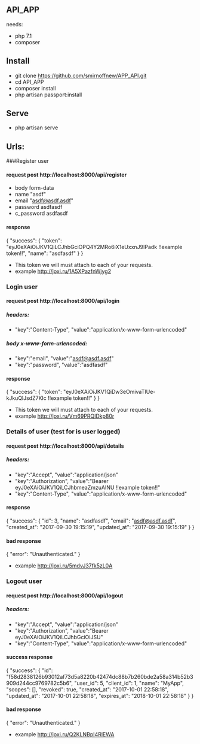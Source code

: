 ## API_APP

needs:
- php 7.1
- composer

## Install
- git clone https://github.com/smirnoffnew/APP_API.git
- cd API_APP
- composer install
- php artisan passport:install

## Serve
- php artisan serve

## Urls:

###Register user

#### request post http://localhost:8000/api/register
- body form-data 
- name "asdf"
- email "asdf@asdf.asdf"
- password asdfasdf
- c_password asdfasdf

#### response 
{
    "success": {
        "token": "eyJ0eXAiOiJKV1QiLCJhbGciOPQ4Y2MRo6iX1eUxxnJ9IPadk !!example token!!",
        "name": "asdfasdf"
    }
}
- This token we will must attach to each of your requests.
- example http://joxi.ru/1A5XPazfnWjyg2


### Login user

#### request post http://localhost:8000/api/login

##### headers:
- "key":"Content-Type", "value":"application/x-www-form-urlencoded"

##### body x-www-form-urlencoded:
- "key":"email",  "value":"asdf@asdf.asdf"
- "key":"password",  "value":"asdfasdf"

#### response 
{
    "success": {
        "token": "eyJ0eXAiOiJKV1QiDw3eOmivaTIUe-kJkuQlJsdZ7KIc !!example token!!"
    }
}
- This token we will must attach to each of your requests.
- example http://joxi.ru/Vm69PRQIDkp80r


### Details of user  (test for is user logged)

#### request post http://localhost:8000/api/details

##### headers:
- "key":"Accept", "value":"application/json"
- "key":"Authorization", "value":"Bearer eyJ0eXAiOiJKV1QiLCJhbmeaZmzuAINU !!example token!!"
- "key":"Content-Type", "value":"application/x-www-form-urlencoded"

#### response 
{
    "success": {
        "id": 3,
        "name": "asdfasdf",
        "email": "asdf@asdf.asdf",
        "created_at": "2017-09-30 19:15:19",
        "updated_at": "2017-09-30 19:15:19"
    }
}

#### bad response 
{
    "error": "Unauthenticated."
}
- example http://joxi.ru/5mdvJ37fk5zL0A


### Logout user

#### request post http://localhost:8000/api/logout

##### headers:
- "key":"Accept", "value":"application/json"
- "key":"Authorization", "value":"Bearer eyJ0eXAiOiJKV1QiLCJhbGciOiJSU"
- "key":"Content-Type", "value":"application/x-www-form-urlencoded"

#### success response 
{
    "success": {
        "id": "f58d2838126b93012af73d5a8220b42474dc88b7b260bde2a58a314b52b3909d244cc9769782c5b6",
        "user_id": 5,
        "client_id": 1,
        "name": "MyApp",
        "scopes": [],
        "revoked": true,
        "created_at": "2017-10-01 22:58:18",
        "updated_at": "2017-10-01 22:58:18",
        "expires_at": "2018-10-01 22:58:18"
    }
}

#### bad response 
{
    "error": "Unauthenticated."
}
- example http://joxi.ru/Q2KLNBpI4RlEWA
